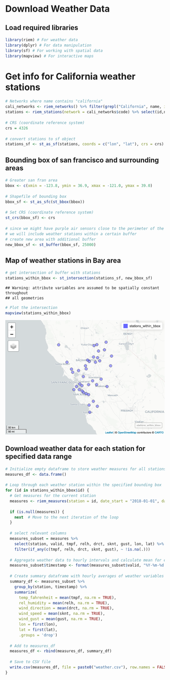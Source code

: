 Download Weather Data
================

## Load required libraries

``` r
library(riem) # For weather data
library(dplyr) # For data manipulation
library(sf) # For working with spatial data
library(mapview) # For interactive maps
```

# Get info for California weather stations

``` r
# Networks where name contains "california"
cali_networks <- riem_networks() %>% filter(grepl("California", name, ignore.case = TRUE))
stations <- riem_stations(network = cali_networks$code) %>% select(id,name,elevation,county,lon,lat)

# CRS (coordinate reference system)
crs = 4326

# convert stations to sf object
stations_sf <- st_as_sf(stations, coords = c("lon", "lat"), crs = crs)
```

## Bounding box of san francisco and surrounding areas

``` r
# Greater san fran area
bbox <- c(xmin = -123.8, ymin = 36.9, xmax = -121.0, ymax = 39.0)

# Shapefile of bounding box
bbox_sf <- st_as_sfc(st_bbox(bbox))

# Set CRS (coordinate reference system)
st_crs(bbox_sf) <- crs

# since we might have purple air sensors close to the perimeter of the bounding box
# we will include weather stations within a certain buffer
# create new area with additional buffer
new_bbox_sf <- st_buffer(bbox_sf, 25000)
```

## Map of weather stations in Bay area

``` r
# get intersection of buffer with stations
stations_within_bbox <- st_intersection(stations_sf, new_bbox_sf)
```

    ## Warning: attribute variables are assumed to be spatially constant throughout
    ## all geometries

``` r
# Plot the intersection
mapview(stations_within_bbox)
```

![](DownloadWeatherData_files/figure-gfm/stations-map-1.png)<!-- -->

## Download weather data for each station for specified data range

``` r
# Initialize empty dataframe to store weather measures for all stations
measures_df <- data.frame()

# Loop through each weather station within the specified bounding box
for (id in stations_within_bbox$id) {
  # Get measures for the current station
  measures <- riem_measures(station = id, date_start = "2018-01-01", date_end = "2019-12-31")

  if (is.null(measures)) {
    next  # Move to the next iteration of the loop
  }

  # select relevant columns
  measures_subset = measures %>% 
    select(station, valid, tmpf, relh, drct, sknt, gust, lon, lat) %>%
    filter(if_any(c(tmpf, relh, drct, sknt, gust), ~ !is.na(.)))
  
  # Aggregate weather data to hourly intervals and calculate mean for each variable
  measures_subset$timestamp <- format(measures_subset$valid, "%Y-%m-%d %H:00:00")
  
  # Create summary dataframe with hourly averages of weather variables for each station
  summary_df <- measures_subset %>%
    group_by(station, timestamp) %>%
    summarize(
      temp_fahrenheit = mean(tmpf, na.rm = TRUE),
      rel_humidity = mean(relh, na.rm = TRUE),
      wind_direction = mean(drct, na.rm = TRUE),
      wind_speed = mean(sknt, na.rm = TRUE),
      wind_gust = mean(gust, na.rm = TRUE),
      lon = first(lon),
      lat = first(lat),
      .groups = 'drop')
  
  # Add to measures_df
  measures_df <- rbind(measures_df, summary_df)
  
  # Save to CSV file
  write.csv(measures_df, file = paste0("weather.csv"), row.names = FALSE)
}
```
